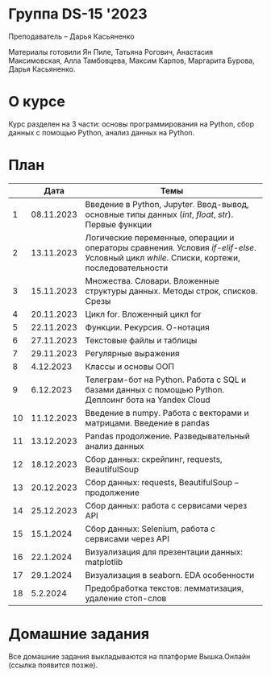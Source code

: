 # Группа DS-15 '2023
Преподаватель – Дарья Касьяненко

Материалы готовили Ян Пиле, Татьяна Рогович, Анастасия Максимовская, Алла Тамбовцева, Максим Карпов, Маргарита Бурова, Дарья Касьяненко.

# О курсе

Курс разделен на 3 части: основы программирования на Python, сбор данных с помощью Python, анализ данных на Python.

# План

||Дата|Темы|
|----------------|---------|------|
|1|08.11.2023|Введение в Python, Jupyter. Ввод-вывод, основные типы данных (*int*, *float*, *str*). Первые функции|
|2|13.11.2023|Логические переменные, операции и операторы сравнения. Условия *if-elif-else*. Условный цикл *while*. Списки, кортежи, последовательности|
|3|15.11.2023|Множества. Словари. Вложенные структуры данных. Методы строк, списков. Срезы|
|4|20.11.2023|Цикл for. Вложенный цикл for|
|5|22.11.2023|Функции. Рекурсия. О-нотация|
|6|27.11.2023|Текстовые файлы и таблицы|
|7|29.11.2023|Регулярные выражения|
|8|4.12.2023|Классы и основы ООП|
|9|6.12.2023|Телеграм-бот на Python. Работа с SQL и базами данных с помощью Python. Деплоинг бота на Yandex Cloud|
|10|11.12.2023|Введение в numpy. Работа с векторами и матрицами. Введение в pandas|
|11|13.12.2023|Pandas продолжение. Разведывательный анализ данных|
|12|18.12.2023|Сбор данных: скрейпинг, requests, BeautifulSoup|
|13|20.12.2023|Сбор данных: requests, BeautifulSoup – продолжение|
|14|25.12.2023|Сбор данных: работа с сервисами через API|
|15|15.1.2024|Сбор данных: Selenium, работа с сервисами через API|
|16|22.1.2024|Визуализация для презентации данных: matplotlib|
|17|29.1.2024|Визуализация в seaborn. EDA особенности|
|18|5.2.2024|Предобработка текстов: лемматизация, удаление стоп-слов|

# Домашние задания

Все домашние задания выкладываются на платформе Вышка.Онлайн (ссылка появится позже).

